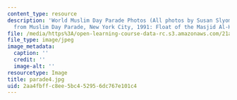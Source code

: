 ```yaml
---
content_type: resource
description: 'World Muslim Day Parade Photos (All photos by Susan Slyomovics): Photos
  from Muslim Day Parade, New York City, 1991: Float of the Masjid Al-Haram, Makkah'
file: /media/https%3A/open-learning-course-data-rc.s3.amazonaws.com/21a-453-anthropology-of-the-middle-east-spring-2004/2aa4fbffc8ee5bc452956dc767e101c4_parade4.jpg
file_type: image/jpeg
image_metadata:
  caption: ''
  credit: ''
  image-alt: ''
resourcetype: Image
title: parade4.jpg
uid: 2aa4fbff-c8ee-5bc4-5295-6dc767e101c4
---
```

